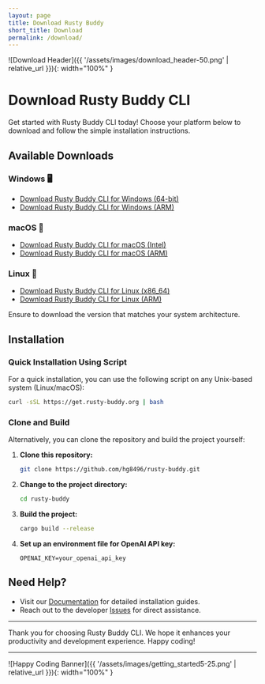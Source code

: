 ```yaml
---
layout: page
title: Download Rusty Buddy
short_title: Download
permalink: /download/
---
```

![Download Header]({{ '/assets/images/download_header-50.png' | relative_url }}){: width="100%" }
# Download Rusty Buddy CLI

Get started with Rusty Buddy CLI today! Choose your platform below to download and follow the simple installation instructions.

## Available Downloads

### Windows 🖥️
- [Download Rusty Buddy CLI for Windows (64-bit)](lhttps://github.com/hg8496/rusty-buddy/releases)
- [Download Rusty Buddy CLI for Windows (ARM)](https://github.com/hg8496/rusty-buddy/releases)

### macOS 🍏
- [Download Rusty Buddy CLI for macOS (Intel)](https://github.com/hg8496/rusty-buddy/releases)
- [Download Rusty Buddy CLI for macOS (ARM)](https://github.com/hg8496/rusty-buddy/releases)

### Linux 🐧
- [Download Rusty Buddy CLI for Linux (x86_64)](https://github.com/hg8496/rusty-buddy/releases)
- [Download Rusty Buddy CLI for Linux (ARM)](https://github.com/hg8496/rusty-buddy/releases)

Ensure to download the version that matches your system architecture.

## Installation

### Quick Installation Using Script

For a quick installation, you can use the following script on any Unix-based system (Linux/macOS):

```bash
curl -sSL https://get.rusty-buddy.org | bash
```

### Clone and Build

Alternatively, you can clone the repository and build the project yourself:

1. **Clone this repository:**
   ```bash
   git clone https://github.com/hg8496/rusty-buddy.git
   ```

2. **Change to the project directory:**
   ```bash
   cd rusty-buddy
   ```

3. **Build the project:**
   ```bash
   cargo build --release
   ```

4. **Set up an environment file for OpenAI API key:**
   ```plaintext
   OPENAI_KEY=your_openai_api_key
   ```

## Need Help?

- Visit our [Documentation](https://github.com/hg8496/rusty-buddy) for detailed installation guides.
- Reach out to the developer [Issues](https://github.com/hg8496/rusty-buddy/issues) for direct assistance.

---

Thank you for choosing Rusty Buddy CLI. We hope it enhances your productivity and development experience. Happy coding!

---

![Happy Coding Banner]({{ '/assets/images/getting_started5-25.png' | relative_url }}){: width="100%" } <!-- Add a motivational or thank-you image -->